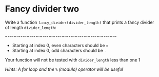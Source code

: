 # Fancy divider two

Write a function `fancy_divider(divider_length)` that prints a fancy divider of length `divider_length`:

```
=-=-=-=-=-=-=-=-=-=-=-=-=-=-=-=-=-=-=-=-=-=-=-=-=-=
```

- Starting at index 0, even characters should be `=`
- Starting at index 0, odd characters should be `-`

Your function will not be tested with `divider_length` less than one 1

*Hints: A for loop and the `%` (modulo) operator will be useful*
